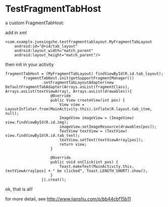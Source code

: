 # TestFragmentTabHost

a custom FragmentTabHost:


add in xml
<LinearLayout xmlns:android="http://schemas.android.com/apk/res/android"
    xmlns:tools="http://schemas.android.com/tools"
    android:layout_width="match_parent"
    android:layout_height="match_parent"
    tools:context="com.example.juexingzhe.testfragmenttablayout.MainActivity"
    android:orientation="vertical">

    <com.example.juexingzhe.testfragmenttablayout.MyFragmentTabLayout
        android:id="@+id/tab_layout"
        android:layout_width="match_parent"
        android:layout_height="match_parent"/>


</LinearLayout>

then init in your activity
```
fragmentTabHost = (MyFragmentTabLayout) findViewById(R.id.tab_layout);
        fragmentTabHost.init(getSupportFragmentManager())
                .setFragmentTabLayoutAdapter(new DefaultFragmentTabAdapter(Arrays.asList(fragmentClass), Arrays.asList(textViewArray), Arrays.asList(drawables)){
                    @Override
                    public View createView(int pos) {
                        View view = LayoutInflater.from(MainActivity.this).inflate(R.layout.tab_item, null);
                        ImageView imageView = (ImageView) view.findViewById(R.id.img);
                        imageView.setImageResource(drawables[pos]);
                        TextView textView = (TextView) view.findViewById(R.id.tab_text);
                        textView.setText(textViewArray[pos]);
                        return view;
                    }

                    @Override
                    public void onClick(int pos) {
                        Toast.makeText(MainActivity.this, textViewArray[pos] + " be clicked", Toast.LENGTH_SHORT).show();
                    }
                }).creat();
```

ok, that is all!

for more detail, see http://www.jianshu.com/p/bb44cbf15b11
